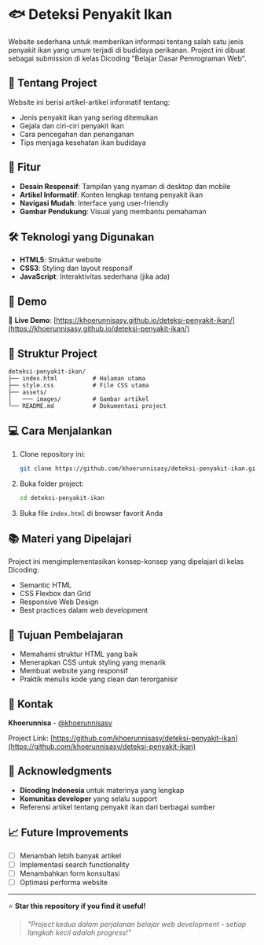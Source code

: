 # 🐟 Deteksi Penyakit Ikan

Website sederhana untuk memberikan informasi tentang salah satu jenis penyakit ikan yang umum terjadi di budidaya perikanan. Project ini dibuat sebagai submission di kelas Dicoding "Belajar Dasar Pemrograman Web".

## 📖 Tentang Project

Website ini berisi artikel-artikel informatif tentang:
- Jenis penyakit ikan yang sering ditemukan
- Gejala dan ciri-ciri penyakit ikan
- Cara pencegahan dan penanganan
- Tips menjaga kesehatan ikan budidaya

## 🌟 Fitur

- **Desain Responsif**: Tampilan yang nyaman di desktop dan mobile
- **Artikel Informatif**: Konten lengkap tentang penyakit ikan
- **Navigasi Mudah**: Interface yang user-friendly
- **Gambar Pendukung**: Visual yang membantu pemahaman

## 🛠️ Teknologi yang Digunakan

- **HTML5**: Struktur website
- **CSS3**: Styling dan layout responsif
- **JavaScript**: Interaktivitas sederhana (jika ada)

## 🚀 Demo

🔗 **Live Demo**: [https://khoerunnisasy.github.io/deteksi-penyakit-ikan/](https://khoerunnisasy.github.io/deteksi-penyakit-ikan/)

## 📁 Struktur Project

```
deteksi-penyakit-ikan/
├── index.html          # Halaman utama
├── style.css           # File CSS utama
├── assets/
│   ─── images/         # Gambar artikel
└── README.md           # Dokumentasi project
```

## 💻 Cara Menjalankan

1. Clone repository ini:
   ```bash
   git clone https://github.com/khoerunnisasy/deteksi-penyakit-ikan.git
   ```

2. Buka folder project:
   ```bash
   cd deteksi-penyakit-ikan
   ```

3. Buka file `index.html` di browser favorit Anda

## 📚 Materi yang Dipelajari

Project ini mengimplementasikan konsep-konsep yang dipelajari di kelas Dicoding:
- Semantic HTML
- CSS Flexbox dan Grid
- Responsive Web Design
- Best practices dalam web development

## 🎯 Tujuan Pembelajaran

- Memahami struktur HTML yang baik
- Menerapkan CSS untuk styling yang menarik
- Membuat website yang responsif
- Praktik menulis kode yang clean dan terorganisir

## 📧 Kontak

**Khoerunnisa** - [@khoerunnisasy](https://github.com/khoerunnisasy)

Project Link: [https://github.com/khoerunnisasy/deteksi-penyakit-ikan](https://github.com/khoerunnisasy/deteksi-penyakit-ikan)

## 🙏 Acknowledgments

- **Dicoding Indonesia** untuk materinya yang lengkap
- **Komunitas developer** yang selalu support
- Referensi artikel tentang penyakit ikan dari berbagai sumber

## 📈 Future Improvements

- [ ] Menambah lebih banyak artikel
- [ ] Implementasi search functionality
- [ ] Menambahkan form konsultasi
- [ ] Optimasi performa website

---

⭐ **Star this repository if you find it useful!**

> *"Project kedua dalam perjalanan belajar web development - setiap langkah kecil adalah progress!"*
